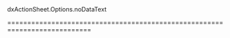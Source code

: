 <!--id-->dxActionSheet.Options.noDataText<!--/id-->
<!--merge--><!--/merge-->
<!--hidden--><!--/hidden-->
===========================================================================
